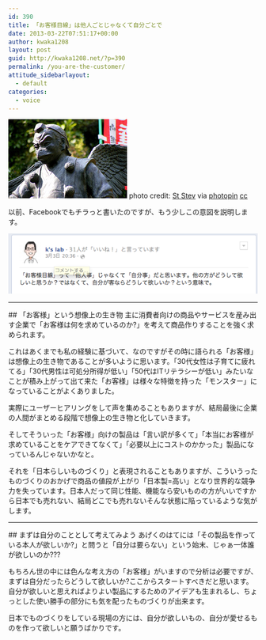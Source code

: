 ```yaml
---
id: 390
title: 「お客様目線」は他人ごとじゃなくて自分ごとで
date: 2013-03-22T07:51:17+00:00
author: kwaka1208
layout: post
guid: http://kwaka1208.net/?p=390
permalink: /you-are-the-customer/
attitude_sidebarlayout:
  - default
categories:
  - voice
---
```

![天狗](/assets/images/2013/03/small_2799064377.jpg)
photo credit: [St Stev](http://www.flickr.com/photos/st-stev/2799064377/) via [photopin](http://photopin.com) [cc](http://creativecommons.org/licenses/by-nc-nd/2.0/)

以前、Facebookでもチラっと書いたのですが、もう少しこの意図を説明します。

![fb0303](/assets/images/2013/03/fb0303.png)

<hr>
## 「お客様」という想像上の生き物
主に消費者向けの商品やサービスを産み出す企業で「お客様は何を求めているのか?」を考えて商品作りすることを強く求められます。

これはあくまでも私の経験に基づいて、なのですがその時に語られる「お客様」は想像上の生き物であることが多いように思います。「30代女性は子育てに疲れてる」「30代男性は可処分所得が低い」「50代はITリテラシーが低い」みたいなことが積み上がって出て来た「お客様」は様々な特徴を持った「モンスター」になっていることがよくありました。

実際にユーザーヒアリングをして声を集めることもありますが、結局最後に企業の人間がまとめる段階で想像上の生き物と化していきます。

そしてそういった「お客様」向けの製品は「言い訳が多くて」「本当にお客様が求めていることをケアできてなくて」「必要以上にコストのかかった」製品になっているんじゃないかなと。

それを「日本らしいものづくり」と表現されることもありますが、こういうったものづくりのおかげで商品の値段が上がり「日本製=高い」となり世界的な競争力を失っています。日本人だって同じ性能、機能なら安いものの方がいいですから日本でも売れない、結局どこでも売れないそんな状態に陥っているような気がします。

<hr>
## まずは自分のこととして考えてみよう
あげくのはてには「その製品を作っている本人が欲しいか?」と問うと「自分は要らない」という始末、じゃぁ一体誰が欲しいのか???

もちろん世の中には色んな考え方の「お客様」がいますので分析は必要ですが、まずは自分だったらどうして欲しいか?ここからスタートすべきだと思います。自分が欲しいと思えればよりよい製品にするためのアイデアも生まれるし、ちょっとした使い勝手の部分にも気を配ったものづくりが出来ます。

日本でものづくりをしている現場の方には、自分が欲しいもの、自分が愛せるものを作って欲しいと願うばかりです。